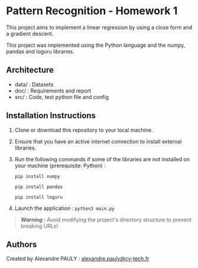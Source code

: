 # Pattern Recognition - Homework 1

This project aims to implement a linear regression by using a close form and a gradient descent.

This project was implemented using the Python language and the numpy, pandas and loguru libraries.

## Architecture
- data/ : Datasets
- doc/ : Requirements and report
- src/ : Code, test python file and config

## Installation Instructions

1. Clone or download this repository to your local machine.

2. Ensure that you have an active internet connection to install external libraries.

3. Run the following commands if some of the libraries are not installed on your machine (prerequisite: Python) :

    ```pip install numpy```

    ```pip install pandas```

    ```pip install loguru```

4. Launch the application : ```python3 main.py```


>**_Warning :_** Avoid modifying the project's directory structure to prevent breaking URLs!

## Authors

Created by Alexandre PAULY : alexandre.pauly@cy-tech.fr